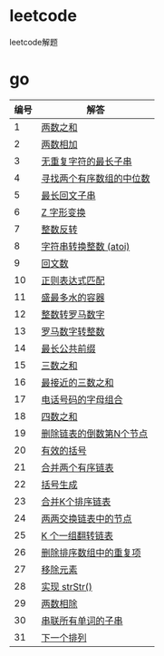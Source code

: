 # leetcode
leetcode解题

# go
|编号|解答|
|-|-|
|1|[两数之和](src/go/twoSum.go)
|2|[两数相加](src/go/addTwoNumbers.go)
|3|[无重复字符的最长子串](src/go/lengthOfLongestSubstring.go)
|4|[寻找两个有序数组的中位数](src/go/findMedianSortedArrays.go)
|5|[最长回文子串](src/go/longestPalindrome.go)
|6|[Z 字形变换](src/go/convert.go)
|7|[整数反转](src/go/reverse.go)
|8|[字符串转换整数 (atoi)](src/go/myAtoi.go)
|9|[回文数](src/go/isPalindrome.go)
|10|[正则表达式匹配](src/go/isMatch.go)
|11|[盛最多水的容器](src/go/maxArea.go)
|12|[整数转罗马数字](src/go/intToRoman.go)
|13|[罗马数字转整数](src/go/romanToInt.go)
|14|[最长公共前缀](src/go/longestCommonPrefix.go)
|15|[三数之和](src/go/threeSum.go)
|16|[最接近的三数之和](src/go/threeSumClosest.go)
|17|[电话号码的字母组合](src/go/letterCombinations.go)
|18|[四数之和](src/go/fourSum.go)
|19|[删除链表的倒数第N个节点](src/go/removeNthFromEnd.go)
|20|[有效的括号](src/go/isValid.go)
|21|[合并两个有序链表](src/go/mergeTwoLists.go)
|22|[括号生成](src/go/generateParenthesis.go)
|23|[合并K个排序链表](src/go/mergeKLists.go)
|24|[两两交换链表中的节点](src/go/swapPairs.go)
|25|[K 个一组翻转链表](src/go/reverseKGroup.go)
|26|[删除排序数组中的重复项](src/go/removeDuplicates.go)
|27|[移除元素](src/go/removeElement.go)
|28|[实现 strStr()](src/go/strStr.go)
|29|[两数相除](src/go/divide.go)
|30|[串联所有单词的子串](src/go/findSubstring.go)
|31|[下一个排列](src/go/nextPermutation.go)
